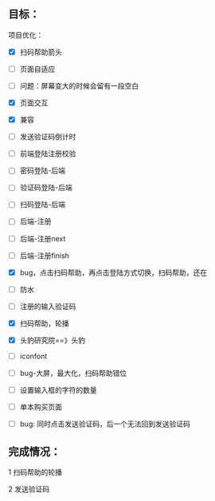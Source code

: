 ## 目标：

项目优化：

- [x] 扫码帮助箭头
- [ ] 页面自适应
- [ ] 问题：屏幕变大的时候会留有一段空白
- [x] 页面交互
- [x] 兼容
- [ ] 发送验证码倒计时
- [ ] 前端登陆注册校验
- [ ] 密码登陆-后端
- [ ] 验证码登陆-后端
- [ ] 扫码登陆-后端
- [ ] 后端-注册
- [ ] 后端-注册next
- [ ] 后端-注册finish
- [x] bug，点击扫码帮助，再点击登陆方式切换，扫码帮助，还在
- [ ] 防水
- [ ] 注册的输入验证码
- [x] 扫码帮助，轮播
- [x] 头豹研究院==》头豹
- [ ] iconfont
- [ ] bug-大屏，最大化，扫码帮助错位
- [ ] 设置输入框的字符的数量
- [ ] 单本购买页面
- [ ] bug: 同时点击发送验证码，后一个无法回到发送验证码



## 完成情况：

1 扫码帮助的轮播

2 发送验证码 



